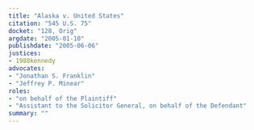 ```yaml
---
title: "Alaska v. United States"
citation: "545 U.S. 75"
docket: "128, Orig"
argdate: "2005-01-10"
publishdate: "2005-06-06"
justices:
- 1988kennedy
advocates:
- "Jonathan S. Franklin"
- "Jeffrey P. Minear"
roles:
- "on behalf of the Plaintiff"
- "Assistant to the Solicitor General, on behalf of the Defendant"
summary: ""
---
```


